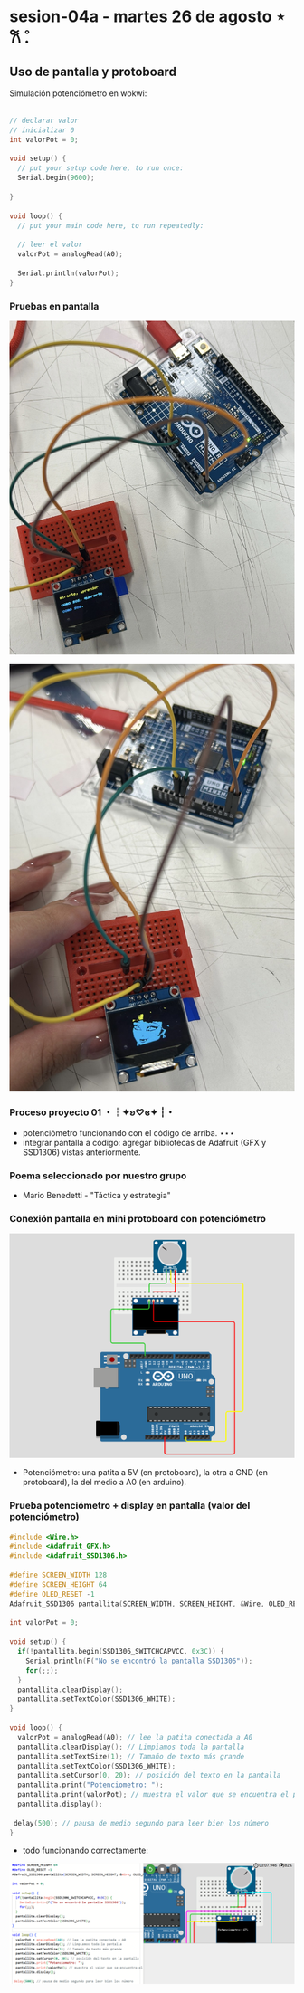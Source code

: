 # sesion-04a - martes 26 de agosto ⋆ 𐙚 ̊.

## Uso de pantalla y protoboard 

Simulación potenciómetro en wokwi:

```cpp

// declarar valor
// inicializar 0
int valorPot = 0;

void setup() {
  // put your setup code here, to run once:
  Serial.begin(9600);

}

void loop() {
  // put your main code here, to run repeatedly:
  
  // leer el valor
  valorPot = analogRead(A0);
  
  Serial.println(valorPot);
}
```

### Pruebas en pantalla

![pantalla1](./imagenes/pantalla1.jpg)


![pantalla2](./imagenes/pantalla2.jpg)

### Proceso proyecto 01 ・┆✦ʚ♡ɞ✦ ┆・

- potenciómetro funcionando con el código de arriba. ⋆⋆⋆
- integrar pantalla a código: agregar bibliotecas de Adafruit (GFX y SSD1306) vistas anteriormente.

### Poema seleccionado por nuestro grupo

- Mario Benedetti - "Táctica y estrategia"
  
### Conexión pantalla en mini protoboard con potenciómetro

![conexiones](./imagenes/conexiones.png)

- Potenciómetro: una patita a 5V (en protoboard), la otra a GND (en protoboard), la del medio a A0 (en arduino).

### Prueba potenciómetro + display en pantalla (valor del potenciómetro)

```cpp
#include <Wire.h>
#include <Adafruit_GFX.h>
#include <Adafruit_SSD1306.h>

#define SCREEN_WIDTH 128
#define SCREEN_HEIGHT 64
#define OLED_RESET -1
Adafruit_SSD1306 pantallita(SCREEN_WIDTH, SCREEN_HEIGHT, &Wire, OLED_RESET);

int valorPot = 0;

void setup() {
  if(!pantallita.begin(SSD1306_SWITCHCAPVCC, 0x3C)) {
    Serial.println(F("No se encontró la pantalla SSD1306"));
    for(;;);
  }
  pantallita.clearDisplay();
  pantallita.setTextColor(SSD1306_WHITE);
}

void loop() {
  valorPot = analogRead(A0); // lee la patita conectada a A0
  pantallita.clearDisplay(); // Limpiamos toda la pantalla
  pantallita.setTextSize(1); // Tamaño de texto más grande
  pantallita.setTextColor(SSD1306_WHITE); 
  pantallita.setCursor(0, 20); // posición del texto en la pantalla
  pantallita.print("Potenciometro: ");
  pantallita.print(valorPot); // muestra el valor que se encuentra el potenciómetro
  pantallita.display(); 

 delay(500); // pausa de medio segundo para leer bien los número
}
```
- todo funcionando correctamente:
  
![displaypot](./imagenes/displaypot.png)

